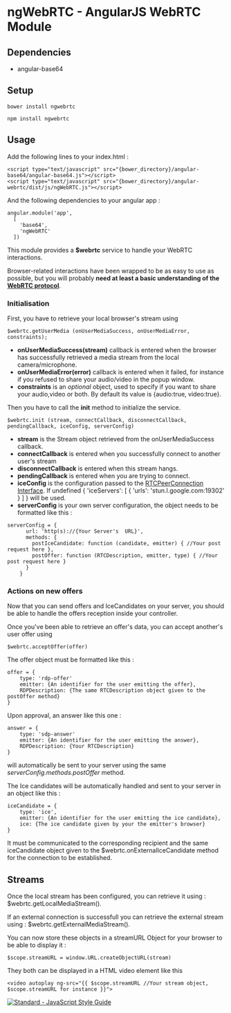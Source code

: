 # ngWebRTC - AngularJS WebRTC Module

## Dependencies

- angular-base64

## Setup


```bower install ngwebrtc```

```npm install ngwebrtc```

## Usage

Add the following lines to your index.html :
```
<script type="text/javascript" src="{bower_directory}/angular-base64/angular-base64.js"></script>
<script type="text/javascript" src="{bower_directory}/angular-webrtc/dist/js/ngWebRTC.js"></script>
```

And the following dependencies to your angular app : 

```
angular.module('app',
  [
    'base64',
    'ngWebRTC'
  ])
```

This module provides a **$webrtc** service to handle your WebRTC interactions.

Browser-related interactions have been wrapped to be as easy to use as possible, but you will probably **need at least a basic 
understanding of the [WebRTC protocol](https://www.w3.org/TR/webrtc)**.

### Initialisation

First, you have to retrieve your local browser's stream using 

```   
$webrtc.getUserMedia (onUserMediaSuccess, onUserMediaError, constraints);
```

- **onUserMediaSuccess(stream)** callback is entered when the browser has successfully retrieved a media stream from the local 
camera/microphone.
- **onUserMediaError(error)** callback is entered when it failed, for instance if you refused to share your audio/video 
in the popup window.
- **constraints** is an *optional* object, used to specify if you want to share your audio,video or both. By default its
value is {audio:true, video:true}.

Then you have to call the **init** method to initialize the service.

```
$webrtc.init (stream, connectCallback, disconnectCallback, pendingCallback, iceConfig, serverConfig)
```

- **stream** is the Stream object retrieved from the onUserMediaSuccess callback.
- **connectCallback** is entered when you successfully connect to another user's stream
- **disconnectCallback** is entered when this stream hangs.
- **pendingCallback** is entered when you are trying to connect.
- **iceConfig** is the configuration passed to the [RTCPeerConnection Interface](https://www.w3.org/TR/webrtc/#rtcpeerconnection-interface).
If undefined { 'iceServers': [ { 'urls': 'stun.l.google.com:19302' } ] } will be used.
- **serverConfig** is your own server configuration, the object needs to be formatted like this :
```
serverConfig = {
      url: 'http(s)://{Your Server's  URL}',
      methods: {
        postIceCandidate: function (candidate, emitter) { //Your post request here },
        postOffer: function (RTCDescription, emitter, type) { //Your post request here }
      }
    }
```

### Actions on new offers

Now that you can send offers and IceCandidates on your server, you should be able to handle the offers reception inside your controller.

Once you've been able to retrieve an offer's data, you can accept another's user offer using

```
$webrtc.acceptOffer(offer)
```

The offer object must be formatted like this : 
```
offer = {
    type: 'rdp-offer'
    emitter: {An identifier for the user emitting the offer},
    RDPDescription: {The same RTCDescription object given to the postOffer method}
}
```

Upon approval, an answer like this one  :
```
answer = {
    type: 'sdp-answer'
    emitter: {An identifier for the user emitting the answer},
    RDPDescription: {Your RTCDescription}
}
```

will automatically be sent to your server using the same *serverConfig.methods.postOffer* method.

The Ice candidates will be automatically handled and sent to your server in an object like this :
```
iceCandidate = {
    type: 'ice',
    emitter: {An identifier for the user emitting the ice candidate},
    ice: {The ice candidate given by your the emitter's browser}
}
```

It must be communicated to the corresponding recipient and the same iceCandidate object given to the $webrtc.onExternalIceCandidate method
for the connection to be established.

## Streams

Once the local stream has been configured, you can retrieve it using : 
$webrtc.getLocalMediaStream().

If an external connection is successfull you can retrieve the external stream using : 
$webrtc.getExternalMediaStream().

You can now store these objects in a streamURL Object for your browser to be able to display it :
```
$scope.streamURL = window.URL.createObjectURL(stream)
```

They both can be displayed in a HTML video element like this
```
<video autoplay ng-src="{{ $scope.streamURL //Your stream object, $scope.streamURL for instance }}">
```


[![Standard - JavaScript Style Guide](https://img.shields.io/badge/code%20style-standard-brightgreen.svg)](http://standardjs.com/)
